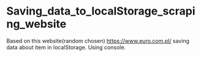 # Saving_data_to_localStorage_scraping_website
Based on this website(random chosen) https://www.euro.com.pl/ saving data about item in localStorage. Using console.
